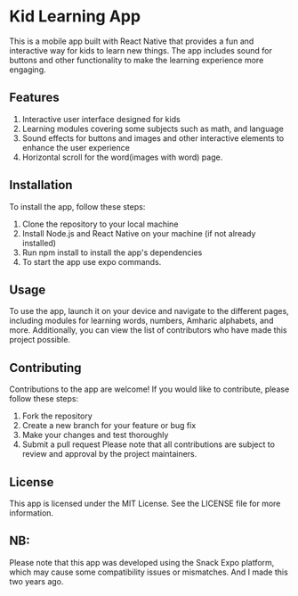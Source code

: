 # Kid Learning App

This is a mobile app built with React Native that provides a fun and interactive way for kids to learn new things. The app includes sound for buttons and other functionality to make the learning experience more engaging.

## Features

1. Interactive user interface designed for kids
2. Learning modules covering some subjects such as math, and language
3. Sound effects for buttons and images and other interactive elements to enhance the user experience
4. Horizontal scroll for the word(images with word) page.

## Installation
To install the app, follow these steps:

1. Clone the repository to your local machine
2. Install Node.js and React Native on your machine (if not already installed)
3. Run npm install to install the app's dependencies
4. To start the app use expo commands.


## Usage
To use the app, launch it on your device and navigate to the different pages, including modules for learning words, numbers, Amharic alphabets, and more. Additionally, you can view the list of contributors who have made this project possible.


## Contributing
Contributions to the app are welcome! If you would like to contribute, please follow these steps:

1. Fork the repository
2. Create a new branch for your feature or bug fix
3. Make your changes and test thoroughly
4. Submit a pull request
Please note that all contributions are subject to review and approval by the project maintainers.


## License
This app is licensed under the MIT License. See the LICENSE file for more information.


## NB: 

Please note that this app was developed using the Snack Expo platform, which may cause some compatibility issues or mismatches.
And I made this two years ago.
